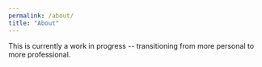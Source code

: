```yaml
---
permalink: /about/
title: "About"
---
```


This is currently a work in progress -- transitioning from more personal to more professional.
